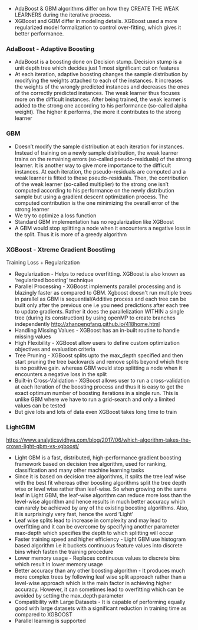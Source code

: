 * AdaBoost & GBM algorithms differ on how they CREATE THE WEAK LEARNERS during the iterative process.
* XGBoost and GBM differ in modeling details. XGBoost used a more regularized model formalization to control over-fitting, which gives it better performance.


### AdaBoost - Adaptive Boosting
* AdaBoost is a boosting done on Decision stump. Decision stump is a unit depth tree which decides just 1 most significant cut on features
* At each iteration, adaptive boosting changes the sample distribution by modifying the weights attached to each of the instances. It increases the weights of the wrongly predicted instances and decreases the ones of the correctly predicted instances. The weak learner thus focuses more on the difficult instances. After being trained, the weak learner is added to the strong one according to his performance (so-called alpha weight). The higher it performs, the more it contributes to the strong learner

### GBM 
* Doesn’t modify the sample distribution at each iteration for instances. Instead of training on a newly sample distribution, the weak learner trains on the remaining errors (so-called pseudo-residuals) of the strong learner. It is another way to give more importance to the difficult instances. At each iteration, the pseudo-residuals are computed and a weak learner is fitted to these pseudo-residuals. Then, the contribution of the weak learner (so-called multiplier) to the strong one isn’t computed according to his performance on the newly distribution sample but using a gradient descent optimization process. The computed contribution is the one minimizing the overall error of the strong learner
* We try to optimize a loss function
* Standard GBM implementation has no regularization like XGBoost
* A GBM would stop splitting a node when it encounters a negative loss in the split. Thus it is more of a greedy algorithm

### XGBoost - Xtreme Gradient Boostimg
Training Loss + Regularization
* Regularization - Helps to reduce overfitting. XGBoost is also known as ‘regularized boosting‘ technique
* Parallel Processing - XGBoost implements parallel processing and is blazingly faster as compared to GBM. Xgboost doesn't run multiple trees in parallel as GBM is sequential/Additive process and each tree can be built only after the previous one i.e you need predictions after each tree to update gradients. Rather it does the parallelization WITHIN a single tree (during its construction) by using openMP to create branches independently
http://zhanpengfang.github.io/418home.html
* Handling Missing Values - XGBoost has an in-built routine to handle missing values
* High Flexibility - XGBoost allow users to define custom optimization objectives and evaluation criteria
* Tree Pruning - XGBoost splits upto the max_depth specified and then start pruning the tree backwards and remove splits beyond which there is no positive gain. whereas GBM would stop splitting a node when it encounters a negative loss in the split
* Built-in Cross-Validation - XGBoost allows user to run a cross-validation at each iteration of the boosting process and thus it is easy to get the exact optimum number of boosting iterations in a single run. This is unlike GBM where we have to run a grid-search and only a limited values can be tested
* But give lots and lots of data even XGBoost takes long time to train

### LightGBM
https://www.analyticsvidhya.com/blog/2017/06/which-algorithm-takes-the-crown-light-gbm-vs-xgboost/
* Light GBM is a fast, distributed, high-performance gradient boosting framework based on decision tree algorithm, used for ranking, classification and many other machine learning tasks
* Since it is based on decision tree algorithms, it splits the tree leaf wise with the best fit whereas other boosting algorithms split the tree depth wise or level wise rather than leaf-wise. So when growing on the same leaf in Light GBM, the leaf-wise algorithm can reduce more loss than the level-wise algorithm and hence results in much better accuracy which can rarely be achieved by any of the existing boosting algorithms. Also, it is surprisingly very fast, hence the word ‘Light’
* Leaf wise splits lead to increase in complexity and may lead to overfitting and it can be overcome by specifying another parameter max-depth which specifies the depth to which splitting will occur
* Faster training speed and higher efficiency - Light GBM use histogram based algorithm i.e it buckets continuous feature values into discrete bins which fasten the training procedure
* Lower memory usage - Replaces continuous values to discrete bins which result in lower memory usage
* Better accuracy than any other boosting algorithm - It produces much more complex trees by following leaf wise split approach rather than a level-wise approach which is the main factor in achieving higher accuracy. However, it can sometimes lead to overfitting which can be avoided by setting the max_depth parameter
* Compatibility with Large Datasets - It is capable of performing equally good with large datasets with a significant reduction in training time as compared to XGBOOST
* Parallel learning is supported










